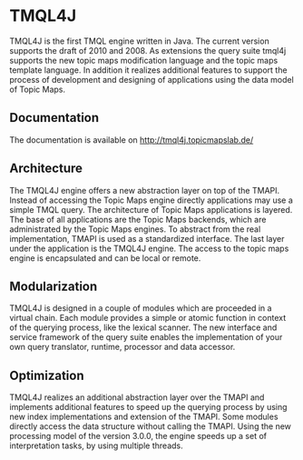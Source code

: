 # TMQL4J #

TMQL4J is the first TMQL engine written in Java. The current version supports the draft of 2010 and 2008. As extensions the query suite tmql4j supports the new topic maps modification language and the topic maps template language. In addition it realizes additional features to support the process of development and designing of applications using the data model of Topic Maps.

## Documentation ##

The documentation is available on http://tmql4j.topicmapslab.de/

## Architecture ##

The TMQL4J engine offers a new abstraction layer on top of the TMAPI. Instead of accessing the Topic Maps engine directly applications may use a simple TMQL query. The architecture of Topic Maps applications is layered. The base of all applications are the Topic Maps backends, which are administrated by the Topic Maps engines. To abstract from the real implementation, TMAPI is used as a standardized interface. The last layer under the application is the TMQL4J engine. The access to the topic maps engine is encapsulated and can be local or remote.

## Modularization ##

TMQL4J is designed in a couple of modules which are proceeded in a virtual chain. Each module provides a simple or atomic function in context of the querying process, like the lexical scanner. The new interface and service framework of the query suite enables the implementation of your own query translator, runtime, processor and data accessor.

## Optimization ##

TMQL4J realizes an additional abstraction layer over the TMAPI and implements additional features to speed up the querying process by using new index implementations and extension of the TMAPI. Some modules directly access the data structure without calling the TMAPI. Using the new processing model of the version 3.0.0, the engine speeds up a set of interpretation tasks, by using multiple threads.